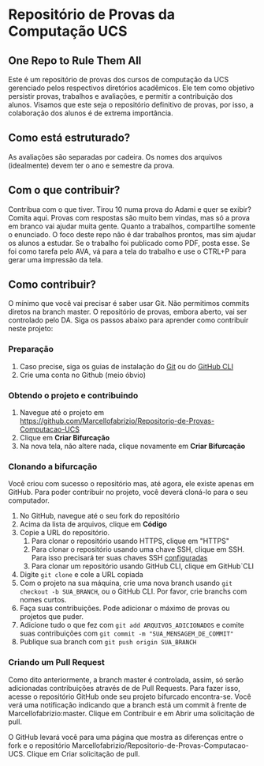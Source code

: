 # Repositório de Provas da Computação UCS
## One Repo to Rule Them All
Este é um repositório de provas dos cursos de computação da UCS gerenciado pelos respectivos diretórios acadêmicos. Ele tem como objetivo persistir provas, trabalhos e avaliações, e permitir a contribuição dos alunos. Visamos que este seja o repositório definitivo de provas, por isso, a colaboração dos alunos é de extrema importância.

## Como está estruturado?
As avaliações são separadas por cadeira. Os nomes dos arquivos (idealmente) devem ter o ano e semestre da prova.

## Com o que contribuir?
Contribua com o que tiver. Tirou 10 numa prova do Adami e quer se exibir? Comita aqui. Provas com respostas são muito bem vindas, mas só a prova em branco vai ajudar muita gente. Quanto a trabalhos, compartilhe somente o enunciado. O foco deste repo não é dar trabalhos prontos, mas sim ajudar os alunos a estudar. Se o trabalho foi publicado como PDF, posta esse. Se foi como tarefa pelo AVA, vá para a tela do trabalho e use o CTRL+P para gerar uma impressão da tela.

## Como contribuir?
O mínimo que você vai precisar é saber usar Git. Não permitimos commits diretos na branch master. O repositório de provas, embora aberto, vai ser controlado pelo DA. Siga os passos abaixo para aprender como contribuir neste projeto:

### Preparação
1. Caso precise, siga os guias de instalação do [Git](https://docs.github.com/pt/get-started/quickstart/set-up-git#setting-up-git) ou do [GitHub CLI](https://cli.github.com/manual/installation)
2. Crie uma conta no Github (meio óbvio)

### Obtendo o projeto e contribuindo
1. Navegue até o projeto em https://github.com/Marcellofabrizio/Repositorio-de-Provas-Computacao-UCS
2. Clique em **Criar Bifurcação**
3. Na nova tela, não altere nada, clique novamente em **Criar Bifurcação**

### Clonando a bifurcação
Você criou com sucesso o repositório mas, até agora, ele existe apenas em GitHub. Para poder contribuir no projeto, você deverá cloná-lo para o seu computador.

1. No GitHub, navegue até o seu fork do repositório
2. Acima da lista de arquivos, clique em **Código**
3. Copie a URL do repositório.
   1. Para clonar o repositório usando HTTPS, clique em "HTTPS"
   2. Para clonar o repositório usando uma chave SSH, clique em SSH. Para isso precisará ter suas chaves SSH [configuradas](https://docs.github.com/pt/authentication/connecting-to-github-with-ssh/adding-a-new-ssh-key-to-your-github-account)
   3. Para clonar um repositório usando GitHub CLI, clique em GitHub`CLI 
4. Digite `git clone` e cole a URL copiada
5. Com o projeto na sua máquina, crie uma nova branch usando `git checkout -b SUA_BRANCH`, ou o GitHub CLI. Por favor, crie branchs com nomes curtos.
6. Faça suas contribuições. Pode adicionar o máximo de provas ou projetos que puder. 
7. Adicione tudo o que fez com `git add ARQUIVOS_ADICIONADOS` e comite suas contribuições com `git commit -m "SUA_MENSAGEM_DE_COMMIT"`
8. Publique sua branch com `git push origin SUA_BRANCH`

### Criando um Pull Request
Como dito anteriormente, a branch master é controlada, assim, só serão adicionadas contribuições através de de Pull Requests. Para fazer isso, acesse o repositório GitHub onde seu projeto bifurcado encontra-se. Você verá uma notificação indicando que a branch está um commit à frente de Marcellofabrizio:master. Clique em Contribuir e em Abrir uma solicitação de pull.

O GitHub levará você para uma página que mostra as diferenças entre o fork e o repositório Marcellofabrizio/Repositorio-de-Provas-Computacao-UCS. Clique em Criar solicitação de pull.